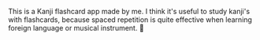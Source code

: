 This is a Kanji flashcard app made by me. I think it's useful to study kanji's with flashcards, because spaced repetition is quite effective when learning foreign language or musical instrument. 👯 
